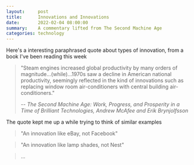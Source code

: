 ```yaml
---
layout:     post
title:      Innovations and Innovations
date:       2022-02-04 08:00:00
summary:    A commentary lifted from The Second Machine Age
categories: technology
---
```

Here's a interesting paraphrased quote about types of innovation, from a book I've been reading this week

> "Steam engines increased global productivity by many orders of magnitude...(while)...1970s saw a decline in American national productivity, seemingly reflected in the kind of innovations such as replacing window room air-conditioners with central building air-conditioners."
>
> -- <cite>The Second Machine Age: Work, Progress, and Prosperity in a Time of Brilliant Technologies, _Andrew McAfee and Erik Brynjolfsson_ </cite>

The quote kept me up a while trying to think of similar examples

> "An innovation like eBay, not Facebook"

> "An innovation like lamp shades, not Nest"

> ...

